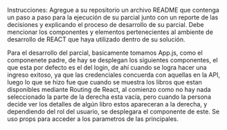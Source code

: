 Instrucciones:
Agregue a su repositorio un archivo README que contenga un paso a paso para la ejecución  de su parcial junto con un reporte de las decisiones y explicando el proceso de desarrollo de su parcial. Debe mencionar los componentes y elementos pertenecientes al ambiente de desarrollo de REACT que haya utilizado dentro de su solución.

Para el desarrollo del parcial, basicamente tomamos App.js, como el componenete padre, de hay se desplegan los siguientes componentes, el que esta por defecto es el del login, de ahí cuando se logra hacer una ingreso exitoso, ya que las credenciales concuerda con aquellas en la API, luego lo que se hizo fue que cuando se muestra los libros que estan disponibles mediante Routing de React, al comienzo como no hay nada seleccionado la parte de la derecha esta vacía, pero cuando la persona decide ver los detalles de algún libro estos apareceran a la derecha, y dependiendo del rol del usuario, se desplegara el componente de este. Se uso props para acceder a los parametros de las principales. 